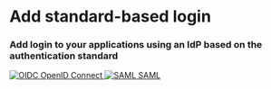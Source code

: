 <div class="center-all">
  <h1>Add standard-based login</h1>
  <h3>Add login to your applications using an IdP based on the authentication standard</h3>

  <div class="cards-container">
    <a href="../../../guides/authentication/enterprise-login/add-oidc-idp-login" class="card square">
      <img src="../../../assets/img/logo/oidc-logo.svg" alt="OIDC" />
      <span>OpenID Connect</span>
    </a>
    <a href="../../../guides/authentication/enterprise-login/add-saml-idp-login" class="card square">
      <img src="../../../assets/img/logo/saml-logo.svg" alt="SAML" />
      <span>SAML</span>
    </a>
  </div>
</div>
